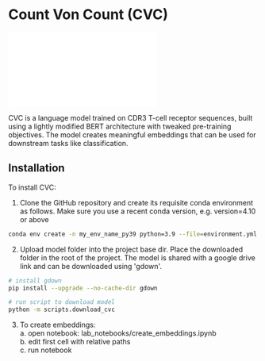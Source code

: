 # Count Von Count (CVC)

![Screenshot](cv_pipeline.pdf)

CVC is a language model trained on CDR3 T-cell receptor sequences, built using a lightly modified BERT architecture with tweaked pre-training objectives. The model creates meaningful embeddings that can be used for downstream tasks like classification.

## Installation

To install CVC:
1. Clone the GitHub repository and create its requisite conda environment as follows.
   Make sure you use a recent conda version, e.g. version=4.10 or above

```bash
conda env create -n my_env_name_py39 python=3.9 --file=environment.yml
```

2. Upload model folder into the project base dir. Place the downloaded folder in the root of the project.
   The model is shared with a google drive link and can be downloaded using 'gdown'.

```bash
# install gdown
pip install --upgrade --no-cache-dir gdown

# run script to download model
python -m scripts.download_cvc
```


3. To create embeddings: <br />
   a. open notebook: lab_notebooks/create_embeddings.ipynb <br />
   b. edit first cell with relative paths <br />
   c. run notebook <br />

